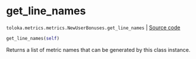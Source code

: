 # get_line_names
`toloka.metrics.metrics.NewUserBonuses.get_line_names` | [Source code](https://github.com/Toloka/toloka-kit/blob/v1.0.2/src/metrics/metrics.py#L220)

```python
get_line_names(self)
```

Returns a list of metric names that can be generated by this class instance.

